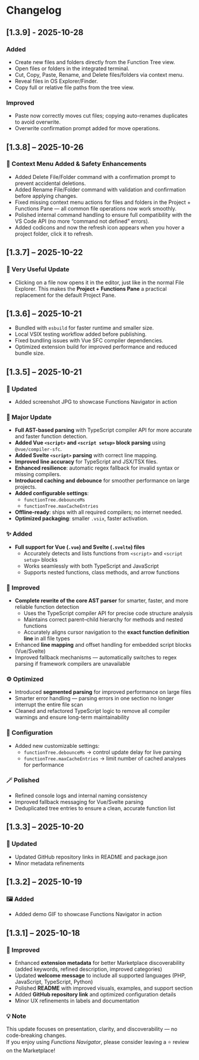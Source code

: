 # Changelog

## [1.3.9] - 2025-10-28
### Added
- Create new files and folders directly from the Function Tree view.
- Open files or folders in the integrated terminal.
- Cut, Copy, Paste, Rename, and Delete files/folders via context menu.
- Reveal files in OS Explorer/Finder.
- Copy full or relative file paths from the tree view.

### Improved
- Paste now correctly moves cut files; copying auto-renames duplicates to avoid overwrite.
- Overwrite confirmation prompt added for move operations.

## [1.3.8] – 2025-10-26
### 🧹 Context Menu Added & Safety Enhancements
- Added Delete File/Folder command with a confirmation prompt to prevent accidental deletions.
- Added Rename File/Folder command with validation and confirmation before applying changes.
- Fixed missing context menu actions for files and folders in the Project + Functions Pane — all common file operations now work smoothly.
- Polished internal command handling to ensure full compatibility with the VS Code API (no more “command not defined” errors).
- Added codicons and now the refresh icon appears when you hover a  project folder, click it to refresh.

## [1.3.7] – 2025-10-22
### 🚀 Very Useful Update
- Clicking on a file now opens it in the editor, just like in the normal File Explorer. This makes the **Project + Functions Pane** a practical replacement for the default Project Pane.

## [1.3.6] – 2025-10-21
- Bundled with `esbuild` for faster runtime and smaller size.  
- Local VSIX testing workflow added before publishing.  
- Fixed bundling issues with Vue SFC compiler dependencies.  
- Optimized extension build for improved performance and reduced bundle size.

## [1.3.5] – 2025-10-21  
### 🧩 Updated
- Added screenshot JPG to showcase Functions Navigator in action

### 🚀 Major Update
- **Full AST-based parsing** with TypeScript compiler API for more accurate and faster function detection.
- **Added Vue `<script>` and `<script setup>` block parsing** using `@vue/compiler-sfc`.
- **Added Svelte `<script>` parsing** with correct line mapping.
- **Improved line accuracy** for TypeScript and JSX/TSX files.
- **Enhanced resilience**: automatic regex fallback for invalid syntax or missing compilers.
- **Introduced caching and debounce** for smoother performance on large projects.
- **Added configurable settings**:
  - `functionTree.debounceMs`
  - `functionTree.maxCacheEntries`
- **Offline-ready**: ships with all required compilers; no internet needed.
- **Optimized packaging**: smaller `.vsix`, faster activation.

### ✨ Added  
- **Full support for Vue (`.vue`) and Svelte (`.svelte`) files**  
  - Accurately detects and lists functions from `<script>` and `<script setup>` blocks  
  - Works seamlessly with both TypeScript and JavaScript  
  - Supports nested functions, class methods, and arrow functions  

### 🧠 Improved  
- **Complete rewrite of the core AST parser** for smarter, faster, and more reliable function detection  
  - Uses the TypeScript compiler API for precise code structure analysis  
  - Maintains correct parent–child hierarchy for methods and nested functions  
  - Accurately aligns cursor navigation to the **exact function definition line** in all file types  
- Enhanced **line mapping** and offset handling for embedded script blocks (Vue/Svelte)  
- Improved fallback mechanisms — automatically switches to regex parsing if framework compilers are unavailable  

### ⚙️ Optimized  
- Introduced **segmented parsing** for improved performance on large files  
- Smarter error handling — parsing errors in one section no longer interrupt the entire file scan  
- Cleaned and refactored TypeScript logic to remove all compiler warnings and ensure long-term maintainability  

### 🧩 Configuration  
- Added new customizable settings:  
  - `functionTree.debounceMs` → control update delay for live parsing  
  - `functionTree.maxCacheEntries` → limit number of cached analyses for performance  

### 🪄 Polished  
- Refined console logs and internal naming consistency  
- Improved fallback messaging for Vue/Svelte parsing  
- Deduplicated tree entries to ensure a clean, accurate function list  

## [1.3.3] – 2025-10-20
### 🧩 Updated
- Updated GitHub repository links in README and package.json
- Minor metadata refinements

## [1.3.2] – 2025-10-19
### 🖼️ Added
- Added demo GIF to showcase Functions Navigator in action

## [1.3.1] – 2025-10-18
### 🧩 Improved
- Enhanced **extension metadata** for better Marketplace discoverability (added keywords, refined description, improved categories)
- Updated **welcome message** to include all supported languages (PHP, JavaScript, TypeScript, Python)
- Polished **README** with improved visuals, examples, and support section
- Added **GitHub repository link** and optimized configuration details
- Minor UX refinements in labels and documentation

### 💡 Note
This update focuses on presentation, clarity, and discoverability — no code-breaking changes.  
If you enjoy using *Functions Navigator*, please consider leaving a ⭐ review on the Marketplace!